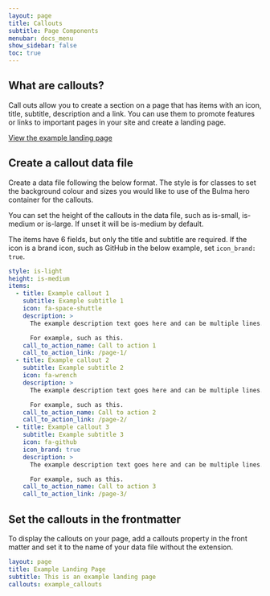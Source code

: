 ```yaml
---
layout: page
title: Callouts
subtitle: Page Components
menubar: docs_menu
show_sidebar: false
toc: true
---
```


## What are callouts?

Call outs allow you to create a section on a page that has items with an icon, title, subtitle, description and a link. You can use them to promote features or links to important pages in your site and create a landing page.

[View the example landing page](/bulma-based-theme/landing/) 

## Create a callout data file

Create a data file following the below format. The style is for classes to set the background colour and sizes you would like to use of the Bulma hero container for the callouts.

You can set the height of the callouts in the data file, such as is-small, is-medium or is-large. If unset it will be is-medium by default.

The items have 6 fields, but only the title and subtitle are required. If the icon is a brand icon, such as GitHub in the below example, set `icon_brand: true`.

```yaml
style: is-light
height: is-medium
items:
  - title: Example callout 1
    subtitle: Example subtitle 1
    icon: fa-space-shuttle
    description: >
      The example description text goes here and can be multiple lines.

      For example, such as this. 
    call_to_action_name: Call to action 1
    call_to_action_link: /page-1/
  - title: Example callout 2
    subtitle: Example subtitle 2
    icon: fa-wrench
    description: >
      The example description text goes here and can be multiple lines.

      For example, such as this.
    call_to_action_name: Call to action 2
    call_to_action_link: /page-2/
  - title: Example callout 3
    subtitle: Example subtitle 3
    icon: fa-github
    icon_brand: true
    description: >
      The example description text goes here and can be multiple lines.

      For example, such as this.
    call_to_action_name: Call to action 3
    call_to_action_link: /page-3/
```

## Set the callouts in the frontmatter

To display the callouts on your page, add a callouts property in the front matter and set it to the name of your data file without the extension.

```yaml
layout: page
title: Example Landing Page
subtitle: This is an example landing page
callouts: example_callouts
```